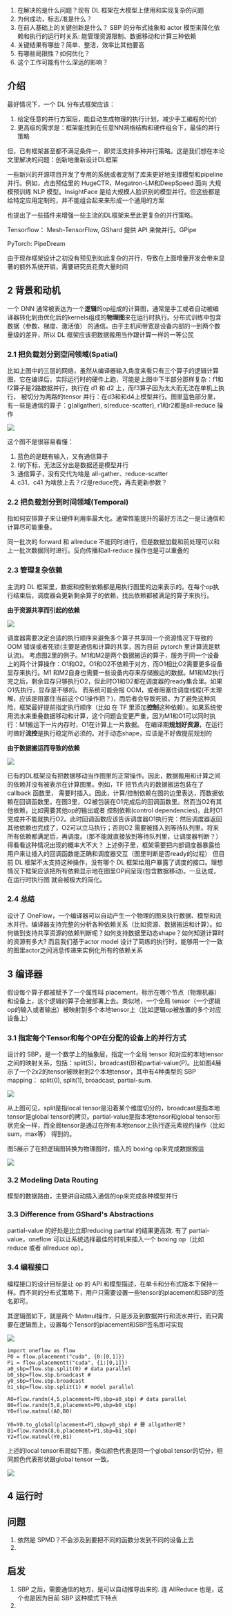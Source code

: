 1. 在解决的是什么问题？现有 DL 框架在大模型上使用和实现复杂的问题
2. 为何成功，标志/准是什么？
3. 在前人基础上的关键创新是什么？ SBP 的分布式抽象和 actor 模型来简化依赖和执行的运行时关系: 能管理资源限制、数据移动和计算三种依赖
4. 关键结果有哪些？简单、整洁，效率比其他要高
5. 有哪些局限性？如何优化？
6. 这个工作可能有什么深远的影响？

## 介绍
最好情况下，一个 DL 分布式框架应该：

1. 给定任意的并行方案后，能自动生成物理的执行计划，减少手工编程的代价
2. 更高级的需求是：框架能找到在任意NN网络结构和硬件组合下，最佳的并行策略

但，已有框架甚至都不满足条件一，即灵活支持多种并行策略。这是我们想在本论文里解决的问题：创新地重新设计DL框架

一些新兴的开源项目开发了专用的系统或者定制了库来更好地支撑模型和pipeline并行。例如，点击预估里的 HugeCTR，Megatron-LM和DeepSpeed 面向 大规模预训练 NLP 模型。InsightFace
是给大规模人脸识别的模型并行。但这些都是给特定应用定制的，并不能组合起来来形成一个通用的方案

也提出了一些插件来增强一些主流的DL框架来至此更复杂的并行策略。

Tensorflow： Mesh-TensorFlow, GShard 提供 API 来做并行。GPipe

PyTorch: PipeDream

由于现存框架设计之初没有预见到如此复杂的并行，导致在上面增量开发会带来显著的额外系统开销，需要研究员花费大量时间

## 2 背景和动机
一个 DNN 通常被表达为一个**逻辑**的op组成的计算图，通常是手工或者自动被编译器转化到由优化后的kernels组成的**物理图**来在运行时执行。分布式训练中包含数据（参数、梯度、激活值）
的通信。由于主机间带宽是设备内部的一到两个数量级的差异，所以 DL 框架应该把数据搬用当作跟计算一样的一等公民

### 2.1 把负载划分到空间领域(Spatial)

比如上图中的三层的网络，虽然从编译器输入角度来看只有三个算子的逻辑计算图，它在编译后，实际运行时的硬件上跑，可能是上图中下半部分那样复杂：f1和f2算子是2路数据并行，执行在 d1 和 d2 上，而f3算子因为太大而无法在单机上执行，
被切分为两路的tensor 并行：在d3和和d4上模型并行。图里蓝色部分里，有一些是通信的算子：g(allgather), s(reduce-scatter), r1和r2都是all-reduce 操作

![](./imgs/logical-physical-graph.png)

这个图不是很容易看懂：

1. 蓝色的是既有输入，又有通信算子
2. f的下标，无法区分出是数据还是模型并行
3. 通信算子，没有交代为啥是 all-gather、reduce-scatter
4. c31、c41 为啥放上去？r2是reduce完，再去更新参数？

### 2.2 把负载划分到时间领域(Temporal)

指如何安排算子来让硬件利用率最大化。通常性能提升的最好方法之一是让通信和计算尽可能重叠。

同一批次的 forward 和 allreduce 不能同时进行，但是数据加载和前处理可以和上一批次数据同时进行。反向传播和all-reduce 操作也是可以重叠的

### 2.3 管理复杂依赖
主流的 DL 框架里，数据和控制依赖都是用执行图里的边来表示的。在每个op执行结束后，调度器会更新剩余算子的依赖，找出依赖都被满足的算子来执行。

**由于资源共享而引起的依赖** 

![](./imgs/deadlock-example.png)

调度器需要决定合适的执行顺序来避免多个算子共享同一个资源情况下导致的 OOM 错误或者死锁(主要是通信和计算的共享，因为目前 pytorch 里计算流是默认流)。
考虑图2里的例子。M1和M2是两个数据搬运的算子，服务于同一个设备上的两个计算操作：O1和O2。O1和O2不依赖于对方，而O1相比O2需要更多设备显存来执行。M1
和M2自身也需要一些设备内存来存储搬运的数据。M1和M2执行完之后，剩余显存只够执行O2，但此时O1和O2都在调度器的ready集合里。如果O1先执行，显存是不够的。
而系统可能会报 OOM，或者阻塞住调度线程(不太理解，应该是阻塞住当前这个O1操作把？)，而后者会导致死锁。为了避免这种风险，框架最好提前指定执行顺序（比如
在 TF 里添加**控制**这种依赖）。如果系统使用流水来重叠数据移动和计算，这个问题会变更严重，因为M1和O1可以同时执行：M1搬运下一片内存时，O1在计算上一片数据。
在编译期**规划好资源**，在运行时做好**流控**是执行稳定所必须的。对于动态shape，应该是不好做提前规划的

**由于数据搬运而导致的依赖**

![](./imgs/interaction-callback-scheduler.png)

已有的DL框架没有把数据移动当作图里的正常操作。因此，数据搬用和计算之间的依赖并没有被表示在计算图里。例如，TF 把节点内的数据搬运包装在了 callback 函数里，
需要时插入。因此，计算/控制依赖在图的边里表达，而数据依赖在回调函数里。在图3里，O2被包装在O1完成后的回调函数里。然而当O2有其他依赖，比如需要其他op的输出或者
控制依赖(control dependencies)，此时O1完成并不能就执行O2。此时回调函数应该告诉调度器O1执行完：然后调度器返回其他依赖也完成了，O2可以立马执行；否则O2
需要被插入到等待队列里。将来所有依赖都满足后，再调度。（那不能就直接放到等待队列里，让调度器判断？） 得看看这种情况出现的概率大不大？
上述例子里，框架需要把内部调度器暴露给用户来让插入的回调函数能正确和调度器交互（图里判断是否ready的过程）
但目前 DL 框架不太支持这种操作，没有哪个 DL 框架给用户暴露了调度的接口。理想情况下框架应该把所有依赖显示地在图里OP间呈现(包含数据移动)。一旦达成，在运行时执行图
就会被极大的简化。

### 2.4 总结
设计了 OneFlow，一个编译器可以自动产生一个物理的图来执行数据、模型和流水并行。编译器支持完整的分析各种依赖关系（比如资源、数据搬运和计算）。如何做到支持共享资源的依赖判断呢？如何支持数据里动态shape？如何知道计算时的资源有多大?
而且我们基于actor model 设计了简练的执行时，能够用一个一致的图里actor之间消息传递来实例化所有的依赖关系

## 3 编译器

假设每个算子都被赋予了一个属性叫 placement，标示在哪个节点（物理机器）和设备上，这个逻辑的算子会被部署上去。类似地，一个全局 tensor（一个逻辑op的输入或者输出）被映射到多个本地tensor上（比如逻辑op被放置的多个对应设备上）

### 3.1 指定每个Tensor和每个OP在分配的设备上的并行方式

设计的 SBP，是一个数学上的抽象层，指定一个全局 tensor 和对应的本地tensor之间的映射关系，包括：split(S)，broadcast(B)和partial-value(P)。比如图4展示了一个2x2的tensor被映射到2个本地tensor，其中有4种类型的 SBP mapping：
split(0), split(1), broadcast, partial-sum. 

![](./imgs/global-tensor-to-local-tensor.png)

从上图可见，split是指local tensor是沿着某个维度切分的，broadcast是指本地tensor是global tensor的拷贝。partial-value是指本地tensor和global tensor形状完全一样，而全局tensor是通过在所有本地tensor上执行逐元素规约操作（比如sum，max等）
得到的。

图5展示了在把逻辑图转换为物理图时，插入的 boxing op来完成数据搬运

![](./imgs/fig-5-data-movement-compiling.png)

### 3.2 Modeling Data Routing
模型的数据路由，主要讲自动插入通信的op来完成各种模型并行

### 3.3 Difference from GShard's Abstractions

partial-value 的好处是比立即reducing partital 的结果更高效. 有了 partial-value，oneflow 可以让系统选择最佳的时机来插入一个 boxing op（比如 reduce 或者 allreduce op）。
### 3.4 编程接口
编程接口的设计目标是让 op 的 API 和模型描述，在单卡和分布式版本下保持一样。而不同的分布式策略下，用户只需要设置一些tensor的placement和SBP的签名即可。

其逻辑图如下，就是两个 Matmul操作，只是涉及到数据并行和流水并行，而只需要在逻辑图上，设置每个Tensor的placement和SBP签名即可实现

![](./imgs/example-SBP-logical-graph.png)

```
import oneflow as flow
P0 = flow.placement("cuda", {0:[0,1]})
P1 = flow.placementt("cuda", {1:[0,1]})
a0_sbp=flow.sbp.split(0) # data parallel
b0_sbp=flow.sbp.broadcast # 
y0_sbp=flow.sbp.broadcast
b1_sbp=flow.sbp.split(1) # model parallel

A0=flow.randn(4,5,placement=P0,sbp=a0_sbp) # data parallel
B0=flow.randn(5,8,placement=P0,sbp=b0_sbp) 
Y0=flow.matmul(A0,B0)

Y0=Y0.to_global(placement=P1,sbp=y0_sbp) # 要 allgather吧？
B1=flow.randn(8,6,placement=P1,sbp=b1_sbp)
Y2=flow.matmul(Y0,B1)
```

上述的local tensor布局如下图，类似颜色代表是同一个global tensor的切分，相同颜色代表形状跟global tensor 一致。

![](./imgs/local-tensor-example.png)

## 4 运行时

## 问题
1. 依然是 SPMD？不会涉及到要把不同的函数分发到不同的设备上去
2. 

## 启发
1. SBP 之后，需要通信的地方，是可以自动推导出来的. 连 AllReduce 也是，这个也是因为目前 SBP 这种模式下特点
2. 
